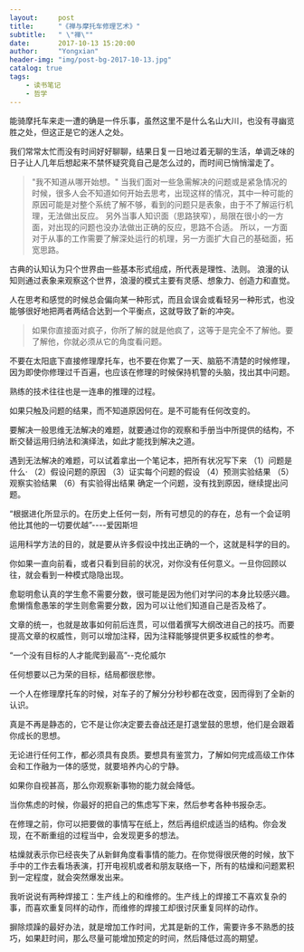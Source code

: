 ```yaml
---
layout:     post
title:      "《禅与摩托车修理艺术》"
subtitle:   " \"禅\""
date:       2017-10-13 15:20:00
author:     "Yongxian"
header-img: "img/post-bg-2017-10-13.jpg"
catalog: true
tags:
    - 读书笔记 
    - 哲学
---
```


能骑摩托车来走一遭的确是一件乐事，虽然这里不是什么名山大川，也没有寻幽览胜之处，但这正是它的迷人之处。

我们常常太忙而没有时间好好聊聊，结果日复一日地过着无聊的生活，单调乏味的日子让人几年后想起来不禁怀疑究竟自己是怎么过的，而时间已悄悄溜走了。


> "我不知道从哪开始想。"
      当我们面对一些急需解决的问题或是紧急情况的时候，很多人会不知道如何开始去思考，出现这样的情况，其中一种可能的原因可能是对整个系统了解不够，看到的问题只是表象，由于不了解运行机理，无法做出反应。
      另外当事人知识面（思路狭窄），局限在很小的一方面，对出现的问题也没办法做出正确的反应，思路不合适。 
      所以，一方面对于从事的工作需要了解深处运行的机理，另一方面扩大自己的基础面，拓宽思路。
      

古典的认知认为只个世界由一些基本形式组成，所代表是理性、法则。
浪漫的认知则通过表象来观察这个世界，浪漫的模式主要有灵感、想象力、创造力和直觉。

人在思考和感觉的时候总会偏向某一种形式，而且会误会或看轻另一种形式，也没能够很好地把两者两结合达到一个平衡点，这就导致了新的冲突。

>如果你直接面对疯子，你所了解的就是他疯了，这等于是完全不了解他。要了解他，你就必须从它的角度看问题。

不要在太阳底下直接修理摩托车，也不要在你累了一天、脑筋不清楚的时候修理，因为即使你修理过千百遍，也应该在修理的时候保持机警的头脑，找出其中问题。

熟练的技术往往也是一连串的推理的过程。

如果只触及问题的结果，而不知道原因何在。是不可能有任何改变的。

要解决一般思维无法解决的难题，就要通过你的观察和手册当中所提供的结构，不断交替运用归纳法和演绎法，如此才能找到解决之道。

遇到无法解决的难题，可以试着拿出一个笔记本，把所有状况写下来
（1）问题是什么·
（2）假设问题的原因
（3）证实每个问题的假设
（4）预测实验结果
（5）观察实验结果
（6）有实验得出结果
确定一个问题，没有找到原因，继续提出问题。

“根据进化所显示的。在历史上任何一刻，所有可想见的的存在，总有一个会证明他比其他的一切要优越”----爱因斯坦

运用科学方法的目的，就是要从许多假设中找出正确的一个，这就是科学的目的。

你如果一直向前看，或者只看到目前的状况，对你没有任何意义。一旦你回顾以往，就会看到一种模式隐隐出现。

愈聪明愈认真的学生愈不需要分数，很可能是因为他们对学问的本身比较感兴趣。愈懒惰愈愚笨的学生则愈需要分数，因为可以让他们知道自己是否及格了。

文章的统一，也就是故事如何前后连贯，可以借着撰写大纲改进自己的技巧。而要提高文章的权威性，则可以增加注释，因为注释能够提供更多权威性的参考。

“一个没有目标的人才能爬到最高”--克伦威尔

任何想要以己为荣的目标，结局都很悲惨。

一个人在修理摩托车的时候，对车子的了解分分秒秒都在改变，因而得到了全新的认识。

真是不再是静态的，它不是让你决定要去奋战还是打退堂鼓的思想，他们是会跟着你成长的思想。

无论进行任何工作，都必须具有良质。要想具有鉴赏力，了解如何完成高级工作体会和工作融为一体的感觉，就要培养内心的宁静。

如果你自视甚高，那么你观察新事物的能力就会降低。

当你焦虑的时候，你最好的把自己的焦虑写下来，然后参考各种书报杂志。

在修理之前，你可以把要做的事情写在纸上，然后再组织成适当的结构。你会发现，在不断重组的过程当中，会发现更多的想法。

枯燥就表示你已经丧失了从新鲜角度看事情的能力。在你觉得很厌倦的时候，放下手中的工作去看场表演，打开电视机或者和朋友联络一下，所有的枯燥和问题累积到一定程度，就会突然爆发出来。

我听说说有两种焊接工：生产线上的和维修的。生产线上的焊接工不喜欢复杂的事，而喜欢重复同样的动作，而维修的焊接工却很讨厌重复同样的动作。

摒除烦躁的最好办法，就是增加工作时间，尤其是新的工作，需要许多不熟悉的技巧，如果赶时间，那么尽量可能增加预定的时间，然后降低过高的期望。


